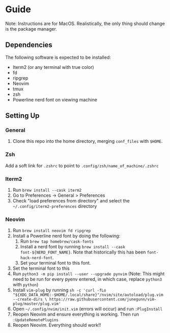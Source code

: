 # Guide

Note: Instructions are for MacOS. Realistically, the only thing should change is
the package manager.

## Dependencies

The following software is expected to be installed:

- Iterm2 (or any terminal with true color)
- fd
- ripgrep
- Neovim
- tmux
- zsh
- Powerline nerd font on viewing machine

## Setting Up

### General

  1. Clone this repo into the home directory, merging `conf_files` with `$HOME`.

### Zsh

Add a soft link for `.zshrc` to point to `.config/zsh/name_of_machine/.zshrc`

### Iterm2

  1. Run `brew install --cask iterm2`
  2. Go to Preferences -> General > Preferences
  3. Check "load preferences from directory" and select the
    `~/.config/iterm2-preferences` directory

### Neovim

  1. Run `brew install neovim fd ripgrep`
  1. Install a Powerline nerd font by doing the following:
       1. Run `brew tap homebrew/cask-fonts`
       1. Install a nerd font by running
        `brew install --cask font-${NERD_FONT_NAME}`. Note that historically
        this has been `font-hack-nerd-font`.
       1. Set your terminal font to this font.
  1. Set the terminal font to this
  1. Run `python3 -m pip install --user --upgrade pynvim` (Note: This might
    need to be run for every pyenv entered, in which case, replace `python3`
    with `python`)
  1. Install `vim-plug` by running `sh -c 'curl -fLo "${XDG_DATA_HOME:-$HOME/.local/share}"/nvim/site/autoload/plug.vim --create-dirs \
       https://raw.githubusercontent.com/junegunn/vim-plug/master/plug.vim'` 
  1. Open `~/.config/nvim/init.vim` (errors will occur) and run `:PlugInstall`
  1. Reopen Neovim and ensure everything is working. Then run `:UpdateRemotePlugins`
  1. Reopen Neovim. Everything should work!!
